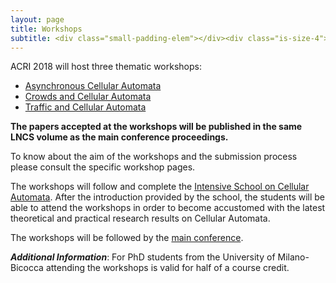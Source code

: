 ```yaml
---
layout: page
title: Workshops
subtitle: <div class="small-padding-elem"></div><div class="is-size-4"> 18 September 2018 </div>
---
```


ACRI 2018 will host three thematic workshops:

- [Asynchronous Cellular Automata](/ACA)
- [Crowds and Cellular Automata](/CCA)
- [Traffic and Cellular Automata](/TCA)

__The papers accepted at the workshops will be published in the same LNCS volume as the main conference proceedings.__

To know about the aim of the workshops and the submission process please consult the specific workshop pages.

The workshops will follow and complete the [Intensive School on Cellular Automata](/school/). After the introduction provided by the school, the students will be able to attend the workshops in order to become accustomed with the latest theoretical and practical research results on Cellular Automata.

The workshops will be followed by the [main conference](/conference).

***Additional Information***: For PhD students from the University of Milano-Bicocca attending the workshops is valid for half of a course credit.
